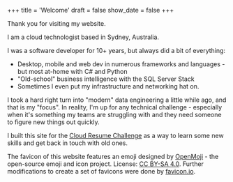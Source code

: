 +++
title = 'Welcome'
draft = false
show_date = false
+++

Thank you for visiting my website.

I am a cloud technologist based in Sydney, Australia.

I was a software developer for 10+ years, but always did a bit of everything:

- Desktop, mobile and web dev in numerous frameworks and languages - but most at-home with C# and Python
- "Old-school" business intelligence with the SQL Server Stack
- Sometimes I even put my infrastructure and networking hat on.

I took a hard right turn into "modern" data engineering a little while ago, and that is my "focus". In reality, I'm up for any technical challenge - especially when it's something my teams are struggling with and they need someone to figure new things out quickly.

I built this site for the [Cloud Resume Challenge](https://cloudresumechallenge.dev) as a way to learn some new skills and get back in touch with old ones.

The favicon of this website features an emoji designed by [OpenMoji](https://openmoji.org) - the open-source emoji and icon project. License: [CC BY-SA 4.0](https://creativecommons.org/licenses/by-sa/4.0/#). Further modifications to create a set of favicons were done by [favicon.io](https://favicon.io).
